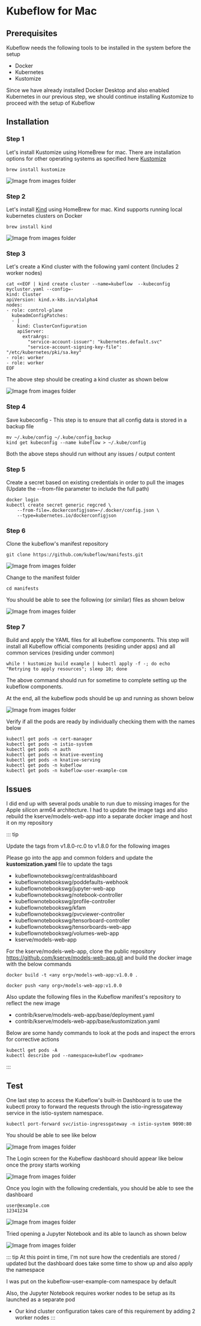 # Kubeflow for Mac

## Prerequisites
Kubeflow needs the following tools to be installed in the system before the setup 

* Docker
* Kubernetes
* Kustomize

Since we have already installed Docker Desktop and also enabled Kubernetes in our previous step, we should continue installing Kustomize to proceed with the setup of Kubeflow

## Installation

### Step 1

Let's install Kustomize using HomeBrew for mac. There are installation options for other operating systems as specified here
[Kustomize](https://kubectl.docs.kubernetes.io/installation/kustomize/)

```
brew install kustomize
```

![Image from images folder](~@source/images/kubeflow/kustomize_install.png)

### Step 2

Let's install [Kind](https://kind.sigs.k8s.io/) using HomeBrew for mac. Kind supports running local kubernetes clusters on Docker

```
brew install kind
```

![Image from images folder](~@source/images/kubeflow/kind_install.png)


### Step 3

Let's create a Kind cluster with the following yaml content (Includes 2 worker nodes)

```
cat <<EOF | kind create cluster --name=kubeflow  --kubeconfig mycluster.yaml --config=-
kind: Cluster
apiVersion: kind.x-k8s.io/v1alpha4
nodes:
- role: control-plane
  kubeadmConfigPatches:
  - |
    kind: ClusterConfiguration
    apiServer:
      extraArgs:
        "service-account-issuer": "kubernetes.default.svc"
        "service-account-signing-key-file": "/etc/kubernetes/pki/sa.key"
- role: worker
- role: worker
EOF
```

The above step should be creating a kind cluster as shown below 

![Image from images folder](~@source/images/kubeflow/kind_cluster.png)

### Step 4

Save kubeconfig - This step is to ensure that all config data is stored in a backup file

```
mv ~/.kube/config ~/.kube/config_backup
kind get kubeconfig --name kubeflow > ~/.kube/config
```
Both the above steps should run without any issues / output content

### Step 5

Create a secret based on existing credentials in order to pull the images (Update the --from-file parameter to include the full path)

```
docker login
kubectl create secret generic regcred \
    --from-file=.dockerconfigjson=~/.docker/config.json \
    --type=kubernetes.io/dockerconfigjson
```

### Step 6

Clone the kubeflow's manifest repository

```
git clone https://github.com/kubeflow/manifests.git
```

![Image from images folder](~@source/images/kubeflow/Kubeflow_manifest_clone.png)

Change to the manifest folder

```
cd manifests
```
You should be able to see the following (or similar) files as shown below

![Image from images folder](~@source/images/kubeflow/Kubeflow_manifest_folder.png)

### Step 7

Build and apply the YAML files for all kubeflow components. This step will install all Kubeflow official components (residing under apps) and all common services (residing under common) 

```
while ! kustomize build example | kubectl apply -f -; do echo "Retrying to apply resources"; sleep 10; done
```

The above command should run for sometime to complete setting up the kubeflow components.  

At the end, all the kubeflow pods should be up and running as shown below

![Image from images folder](~@source/images/kubeflow/Kubeflow_pods_running.png)

Verify if all the pods are ready by individually checking them with the names below

```
kubectl get pods -n cert-manager
kubectl get pods -n istio-system
kubectl get pods -n auth
kubectl get pods -n knative-eventing
kubectl get pods -n knative-serving
kubectl get pods -n kubeflow
kubectl get pods -n kubeflow-user-example-com
```

## Issues
I did end up with several pods unable to run due to missing images for the Apple silicon arm64 architecture. I had to update the image tags and also rebuild the kserve/models-web-app into a separate docker image and host it on my repository

::: tip

Update the tags from v1.8.0-rc.0 to v1.8.0 for the following images 

Please go into the app and common folders and update the <b>kustomization.yaml</b> file to update the tags 

* kubeflownotebookswg/centraldashboard
* kubeflownotebookswg/poddefaults-webhook
* kubeflownotebookswg/jupyter-web-app
* kubeflownotebookswg/notebook-controller
* kubeflownotebookswg/profile-controller
* kubeflownotebookswg/kfam
* kubeflownotebookswg/pvcviewer-controller
* kubeflownotebookswg/tensorboard-controller
* kubeflownotebookswg/tensorboards-web-app
* kubeflownotebookswg/volumes-web-app
* kserve/models-web-app

For the kserve/models-web-app, clone the public repository <https://github.com/kserve/models-web-app.git> and build the docker image with the below commands

```
docker build -t <any org>/models-web-app:v1.0.0 .

docker push <any org>/models-web-app:v1.0.0

```
Also update the following files in the Kubeflow manifest's repository to reflect the new image 

* contrib/kserve/models-web-app/base/deployment.yaml
* contrib/kserve/models-web-app/base/kustomization.yaml

Below are some handy commands to look at the pods and inspect the errors for corrective actions

```
kubectl get pods -A
kubectl describe pod --namespace=kubeflow <podname>
```

:::

## Test

One last step to access the Kubeflow's built-in Dashboard is to use the kubectl proxy to forward the requests through the istio-ingressgateway service in the istio-system namespace.

```
kubectl port-forward svc/istio-ingressgateway -n istio-system 9090:80
```

You should be able to see like below

![Image from images folder](~@source/images/kubeflow/Kubeflow_dashboard_proxy.png)

The Login screen for the Kubeflow dashboard should appear like below once the proxy starts working

![Image from images folder](~@source/images/kubeflow/Kubeflow_dashboard_login.png)

Once you login with the following credentials, you should be able to see the dashboard

```
user@example.com
12341234
```
![Image from images folder](~@source/images/kubeflow/Kubeflow_dashboard.png)

Tried opening a Jupyter Notebook and its able to launch as shown below

![Image from images folder](~@source/images/kubeflow/kubeflow_jupyter_notebook.png)


::: tip
At this point in time, I'm not sure how the credentials are stored / updated but the dashboard does take some time to show up and also apply the namespace 

I was put on the kubeflow-user-example-com namespace by default 

Also, the Jupyter Notebook requires worker nodes to be setup as its launched as a separate pod
- Our kind cluster configuration takes care of this requirement by adding 2 worker nodes 
:::
